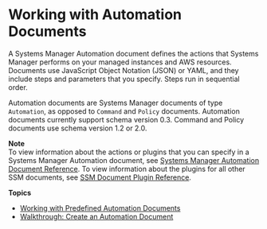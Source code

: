 # Working with Automation Documents<a name="automation-documents"></a>

A Systems Manager Automation document defines the actions that Systems Manager performs on your managed instances and AWS resources\. Documents use JavaScript Object Notation \(JSON\) or YAML, and they include steps and parameters that you specify\. Steps run in sequential order\.

Automation documents are Systems Manager documents of type `Automation`, as opposed to `Command` and `Policy` documents\. Automation documents currently support schema version 0\.3\. Command and Policy documents use schema version 1\.2 or 2\.0\.

**Note**  
To view information about the actions or plugins that you can specify in a Systems Manager Automation document, see [Systems Manager Automation Document Reference](automation-actions.md)\. To view information about the plugins for all other SSM documents, see [SSM Document Plugin Reference](ssm-plugins.md)\.

**Topics**
+ [Working with Predefined Automation Documents](automation-awsdocs.md)
+ [Walkthrough: Create an Automation Document](automation-createdoc.md)